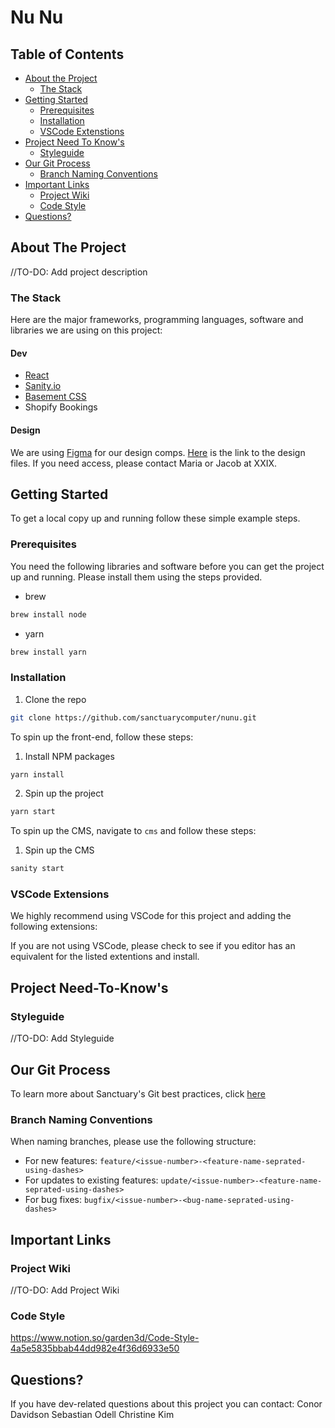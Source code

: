 # Nu Nu

<!-- TABLE OF CONTENTS -->

## Table of Contents

- [About the Project](#about-the-project)
  - [The Stack](#the-stack)
- [Getting Started](#getting-started)
  - [Prerequisites](#prerequisites)
  - [Installation](#installation)
  - [VSCode Extenstions](#vscode-extensions)
- [Project Need To Know's](#project-need-to-knows)
  - [Styleguide](#styleguide)
- [Our Git Process](#our-git-process)
  - [Branch Naming Conventions](#branch-naming-conventions)
- [Important Links](#important-links)
  - [Project Wiki](#project-wiki)
  - [Code Style](#code-style)
- [Questions?](#questions)

<!-- ABOUT THE PROJECT -->

## About The Project

//TO-DO: Add project description

### The Stack

Here are the major frameworks, programming languages, software and libraries we are using on this project:

#### Dev

- [React](https://reactjs.org/)
- [Sanity.io](https://www.sanity.io/)
- [Basement CSS](https://basement.sanctuary.computer/)
- Shopify Bookings

#### Design

We are using [Figma](https://www.figma.com) for our design comps.
[Here](https://www.figma.com/file/eZqowMWKoITGsLcqNbuVBO/XXXI-2.0?node-id=169%3A269) is the link to the design files. If you need access, please contact Maria or Jacob at XXIX.

<!-- GETTING STARTED -->

## Getting Started

To get a local copy up and running follow these simple example steps.

### Prerequisites

You need the following libraries and software before you can get the project up and running. Please install them using the steps provided.

- brew

```sh
brew install node
```

- yarn

```sh
brew install yarn
```

### Installation

1. Clone the repo

```sh
git clone https://github.com/sanctuarycomputer/nunu.git
```

To spin up the front-end, follow these steps:

1. Install NPM packages

```sh
yarn install
```

2. Spin up the project

```sh
yarn start
```

To spin up the CMS, navigate to `cms` and follow these steps:

1. Spin up the CMS

```sh
sanity start
```

### VSCode Extensions

We highly recommend using VSCode for this project and adding the following extensions:
<List extensions here>

If you are not using VSCode, please check to see if you editor has an equivalent for the listed extentions and install.

## Project Need-To-Know's

### Styleguide

//TO-DO: Add Styleguide

## Our Git Process

To learn more about Sanctuary's Git best practices, click [here](https://www.notion.so/garden3d/Git-best-practices-039a1aa4b86649d184bb3ea71efbef25)

### Branch Naming Conventions

When naming branches, please use the following structure:

- For new features: `feature/<issue-number>-<feature-name-seprated-using-dashes>`
- For updates to existing features: `update/<issue-number>-<feature-name-seprated-using-dashes>`
- For bug fixes: `bugfix/<issue-number>-<bug-name-seprated-using-dashes>`

## Important Links

### Project Wiki

//TO-DO: Add Project Wiki

### Code Style

https://www.notion.so/garden3d/Code-Style-4a5e5835bbab44dd982e4f36d6933e50

## Questions?

If you have dev-related questions about this project you can contact:
Conor Davidson
Sebastian Odell
Christine Kim

